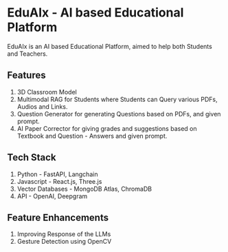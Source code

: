 # EduAIx - AI based Educational Platform
EduAIx is an AI based Educational Platform, aimed to help both Students and Teachers. 

## Features 
1. 3D Classroom Model
2. Multimodal RAG for Students where Students can Query various PDFs, Audios and Links.
3. Question Generator for generating Questions based on PDFs, and given prompt.
4. AI Paper Corrector for giving grades and suggestions based on Textbook and Question - Answers and given prompt. 

## Tech Stack
1. Python - FastAPI, Langchain
2. Javascript - React.js, Three.js
3. Vector Databases - MongoDB Atlas, ChromaDB
4. API - OpenAI, Deepgram

## Feature Enhancements
1. Improving Response of the LLMs
2. Gesture Detection using OpenCV

